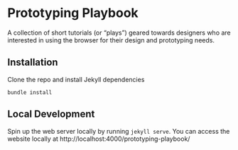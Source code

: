 # Prototyping Playbook
A collection of short tutorials (or “plays”) geared towards designers who are interested in using the browser for their design and prototyping needs.

## Installation

Clone the repo and install Jekyll dependencies

```
bundle install
```

## Local Development

Spin up the web server locally by running `jekyll serve`. You can access the website locally at http://localhost:4000/prototyping-playbook/
